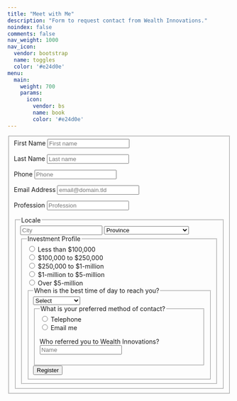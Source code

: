 ```yaml
---
title: "Meet with Me"
description: "Form to request contact from Wealth Innovations."
noindex: false
comments: false
nav_weight: 1000
nav_icon:
  vendor: bootstrap
  name: toggles
  color: '#e24d0e'
menu:
  main:
    weight: 700
    params:
      icon:
        vendor: bs
        name: book
        color: '#e24d0e'  
---
```

<form id="fs-frm" 
  name="registration-form" 
  accept-charset="utf-8"
  action="https://formspree.io/f/xzblplgz" 
  method="post">
  
<fieldset id="fs-frm-inputs">
<label for="first-name">First Name</label>
<input type="text" name="first-name" id="first-name" placeholder="First name" required=""> 
    
<label for="last-name">Last Name</label>
<input type="text" name="last-name" id="last-name" placeholder="Last name" required="">
    
<label for="phone">Phone</label>
<input type="tel" name="phone" id="Phone" placeholder="Phone" required="">
    
<label for="email-address">Email Address</label>
<input type="email" name="_replyto" id="email-address" placeholder="email@domain.tld" required="">
    
<label for="profession">Profession</label>
<input type="text" name="profession" id="Profession" placeholder="Profession" required="">
    
<fieldset class="locale">
<legend>Locale</legend>
      
<input type="text" name="city" placeholder="City" required="">
      
<select name="province" required="">
  <option value="" selected="" disabled="">Province</option>
  <option value="ON">Ontario</option>
  <option value="AB">Alberta</option>
  <option value="BC">British Columbia</option>
  <option value="MB">Manitoba</option>
  <option value="NB">New Brunswick</option>
  <option value="NL">Newfoundland and Labrador</option>
  <option value="NS">Nova Scotia</option>
  <option value="PE">Prince Edward Island</option>
  <option value="QC">Quebec</option>
  <option value="SK">Saskatchewan</option>
  <option value="YT">Yukon</option>
  <option value="NU">Nunavut</option>
  <option value="NT">North West Territories</option>
</select>
    
<fieldset>
  <legend>Investment Profile</legend>
      
  <input type="radio" id="IP0" name="investment-profile" value="less than $100,000">
  <label for="IP0">Less than $100,000</label>
  <br>
      
  <input type="radio" id="IP1" name="investment-profile" value="$100,000 to $250,000">
  <label for="IP1">$100,000 to $250,000</label>
  <br>
      
  <input type="radio" id="IP2" name="investment-profile" value="$250,000 to $1-million">
  <label for="IP2">$250,000 to $1-million</label>
  <br>
      
  <input type="radio" id="IP3" name="investment-profile" value="$1-million to $5-million">
  <label for="IP3">$1-million to $5-million</label>
  <br>
      
  <input type="radio" id="IP4" name="investment-profile" value="Over $5-mllion">
  <label for="IP4">Over $5-million</label>
  <br>
      
<fieldset>
  <legend>When is the best time of day to reach you?</legend>
      
<select name="contact-time" required="">
  <option value="" selected="" disabled="">Select</option>
  <option value="ANYTIME">ANY TIME </option>
  <option value="MORNING">MORNING</option>
  <option value="AFTERNOON">AFTERNOON</option>
  <option value="EVENING">EVENING</option>
  <option value="WEEKEND">WEEKEND</option>
</select>
        
<fieldset>
 <legend>What is your preferred method of contact?</legend>
    
 <input type="radio" id="call-me" name="contact-method" value="Telephone">
 <label for="call-me">Telephone</label>
 <br>
      
 <input type="radio" id="email-me" name="contact-method" value="Email me">
 <label for="email-me">Email me</label>
 <br>
 
 <label for="who-referred-you">Who referred you to Wealth Innovations?</label>
 <input type="text" name="who-referred-you" id="who-referred-you" placeholder="Name" required="">
    
 <input type="hidden" name="_subject" id="email-subject" value="Registration Form Submission">
  
 <div data-lastpass-icon-root="true" style="position: relative !important; height: 0px !important; width: 0px !important; float: left !important;"></div>
</fieldset>
  
  <input type="submit" value="Register">
</form> 
